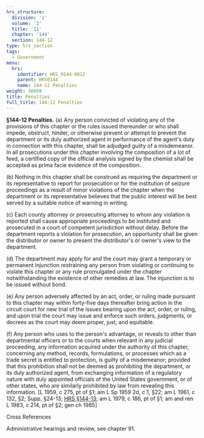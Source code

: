 ```yaml
---
hrs_structure:
  division: '1'
  volume: '3'
  title: '11'
  chapter: '144'
  section: 144-12
type: hrs_section
tags:
  - Government
menu:
  hrs:
    identifier: HRS_0144-0012
    parent: HRS0144
    name: 144-12 Penalties
weight: 36060
title: Penalties
full_title: 144-12 Penalties
---
```

**§144-12 Penalties.** (a) Any person convicted of violating any of the provisions of this chapter or the rules issued thereunder or who shall impede, obstruct, hinder, or otherwise prevent or attempt to prevent the department or its duly authorized agent in performance of the agent's duty in connection with this chapter, shall be adjudged guilty of a misdemeanor. In all prosecutions under this chapter involving the composition of a lot of feed, a certified copy of the official analysis signed by the chemist shall be accepted as prima facie evidence of the composition.

(b) Nothing in this chapter shall be construed as requiring the department or its representative to report for prosecution or for the institution of seizure proceedings as a result of minor violations of the chapter when the department or its representative believes that the public interest will be best served by a suitable notice of warning in writing.

(c) Each county attorney or prosecuting attorney to whom any violation is reported shall cause appropriate proceedings to be instituted and prosecuted in a court of competent jurisdiction without delay. Before the department reports a violation for prosecution, an opportunity shall be given the distributor or owner to present the distributor's or owner's view to the department.

(d) The department may apply for and the court may grant a temporary or permanent injunction restraining any person from violating or continuing to violate this chapter or any rule promulgated under the chapter notwithstanding the existence of other remedies at law. The injunction is to be issued without bond.

(e) Any person adversely affected by an act, order, or ruling made pursuant to this chapter may within forty-five days thereafter bring action in the circuit court for new trial of the issues bearing upon the act, order, or ruling, and upon trial the court may issue and enforce such orders, judgments, or decrees as the court may deem proper, just, and equitable.

(f) Any person who uses to the person's advantage, or reveals to other than departmental officers or to the courts when relevant in any judicial proceeding, any information acquired under the authority of this chapter, concerning any method, records, formulations, or processes which as a trade secret is entitled to protection, is guilty of a misdemeanor; provided that this prohibition shall not be deemed as prohibiting the department, or its duly authorized agent, from exchanging information of a regulatory nature with duly appointed officials of the United States government, or of other states, who are similarly prohibited by law from revealing this information. [L 1959, c 275, pt of §1; am L Sp 1959 2d, c 1, §22; am L 1961, c 132, §2; Supp, §24-13; [HRS §144-13](/title-11/chapter-144/section-144-13/); am L 1979, c 186, pt of §1; am and ren L 1983, c 214, pt of §2; gen ch 1985]

Cross References

Administrative hearings and review, see chapter 91.
